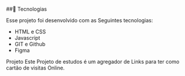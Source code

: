 

##🍕 Tecnologias 

Esse projeto foi desenvolvido com as Seguintes tecnologias:

- HTML e CSS
- Javascript
- GIT e Github
- Figma

Projeto 
Este Projeto de estudos é um agregador de Links para ter como cartão de visitas Online.
